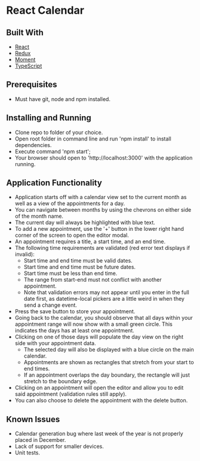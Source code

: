 # React Calendar

## Built With

* [React](https://reactjs.org)
* [Redux](https://redux.js.org/introduction)
* [Moment](https://momentjs.com)
* [TypeScript](https://typescriptlang.org)

## Prerequisites

* Must have git, node and npm installed.

## Installing and Running

* Clone repo to folder of your choice.
* Open root folder in command line and run 'npm install' to install dependencies.
* Execute command 'npm start';
* Your browser should open to 'http://localhost:3000' with the application running.

## Application Functionality

* Application starts off with a calendar view set to the current month as well as a view of the appointments for a day.
* You can navigate between months by using the chevrons on either side of the month name.
* The current day will always be highlighted with blue text.
* To add a new appointment, use the '+' button in the lower right hand corner of the screen to open the editor modal.
* An appointment requires a title, a start time, and an end time.
* The following time requirements are validated (red error text displays if invalid):
    * Start time and end time must be valid dates.
    * Start time and end time must be future dates.
    * Start time must be less than end time.
    * The range from start-end must not conflict with another appointment.
    * Note that validation errors may not appear until you enter in the full date first, as datetime-local pickers are a little weird in when they send a change event.
* Press the save button to store your appointment.
* Going back to the calendar, you should observe that all days within your appointment range will now show with a small green circle. This indicates the days has at least one appointment.
* Clicking on one of those days will populate the day view on the right side with your appointment data.
    * The selected day will also be displayed with a blue circle on the main calendar. 
    * Appointments are shown as rectangles that stretch from your start to end times.
    * If an appointment overlaps the day boundary, the rectangle will just stretch to the boundary edge.
* Clicking on an appointment will open the editor and allow you to edit said appointment (validation rules still apply). 
* You can also choose to delete the appointment with the delete button. 


## Known Issues

* Calendar generation bug where last week of the year is not properly placed in December.
* Lack of support for smaller devices.
* Unit tests.